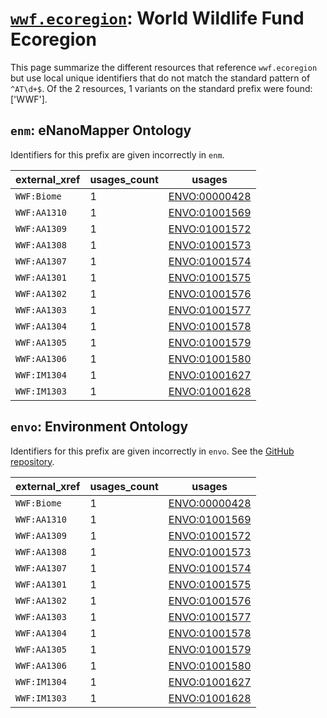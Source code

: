 # [`wwf.ecoregion`](https://bioregistry.io/wwf.ecoregion): World Wildlife Fund Ecoregion

This page summarize the different resources that reference `wwf.ecoregion`
but use local unique identifiers that do not match the standard pattern of
`^AT\d+$`. Of the 2 resources,
1 variants on the standard prefix were found: ['WWF'].

## `enm`: eNanoMapper Ontology

Identifiers for this prefix are given incorrectly in `enm`.

| external_xref   |   usages_count | usages                                                        |
|-----------------|----------------|---------------------------------------------------------------|
| `WWF:Biome`     |              1 | [ENVO:00000428](http://purl.obolibrary.org/obo/ENVO_00000428) |
| `WWF:AA1310`    |              1 | [ENVO:01001569](http://purl.obolibrary.org/obo/ENVO_01001569) |
| `WWF:AA1309`    |              1 | [ENVO:01001572](http://purl.obolibrary.org/obo/ENVO_01001572) |
| `WWF:AA1308`    |              1 | [ENVO:01001573](http://purl.obolibrary.org/obo/ENVO_01001573) |
| `WWF:AA1307`    |              1 | [ENVO:01001574](http://purl.obolibrary.org/obo/ENVO_01001574) |
| `WWF:AA1301`    |              1 | [ENVO:01001575](http://purl.obolibrary.org/obo/ENVO_01001575) |
| `WWF:AA1302`    |              1 | [ENVO:01001576](http://purl.obolibrary.org/obo/ENVO_01001576) |
| `WWF:AA1303`    |              1 | [ENVO:01001577](http://purl.obolibrary.org/obo/ENVO_01001577) |
| `WWF:AA1304`    |              1 | [ENVO:01001578](http://purl.obolibrary.org/obo/ENVO_01001578) |
| `WWF:AA1305`    |              1 | [ENVO:01001579](http://purl.obolibrary.org/obo/ENVO_01001579) |
| `WWF:AA1306`    |              1 | [ENVO:01001580](http://purl.obolibrary.org/obo/ENVO_01001580) |
| `WWF:IM1304`    |              1 | [ENVO:01001627](http://purl.obolibrary.org/obo/ENVO_01001627) |
| `WWF:IM1303`    |              1 | [ENVO:01001628](http://purl.obolibrary.org/obo/ENVO_01001628) |

## `envo`: Environment Ontology

Identifiers for this prefix are given incorrectly in `envo`. See the [GitHub repository](https://github.com/EnvironmentOntology/envo).

| external_xref   |   usages_count | usages                                                        |
|-----------------|----------------|---------------------------------------------------------------|
| `WWF:Biome`     |              1 | [ENVO:00000428](http://purl.obolibrary.org/obo/ENVO_00000428) |
| `WWF:AA1310`    |              1 | [ENVO:01001569](http://purl.obolibrary.org/obo/ENVO_01001569) |
| `WWF:AA1309`    |              1 | [ENVO:01001572](http://purl.obolibrary.org/obo/ENVO_01001572) |
| `WWF:AA1308`    |              1 | [ENVO:01001573](http://purl.obolibrary.org/obo/ENVO_01001573) |
| `WWF:AA1307`    |              1 | [ENVO:01001574](http://purl.obolibrary.org/obo/ENVO_01001574) |
| `WWF:AA1301`    |              1 | [ENVO:01001575](http://purl.obolibrary.org/obo/ENVO_01001575) |
| `WWF:AA1302`    |              1 | [ENVO:01001576](http://purl.obolibrary.org/obo/ENVO_01001576) |
| `WWF:AA1303`    |              1 | [ENVO:01001577](http://purl.obolibrary.org/obo/ENVO_01001577) |
| `WWF:AA1304`    |              1 | [ENVO:01001578](http://purl.obolibrary.org/obo/ENVO_01001578) |
| `WWF:AA1305`    |              1 | [ENVO:01001579](http://purl.obolibrary.org/obo/ENVO_01001579) |
| `WWF:AA1306`    |              1 | [ENVO:01001580](http://purl.obolibrary.org/obo/ENVO_01001580) |
| `WWF:IM1304`    |              1 | [ENVO:01001627](http://purl.obolibrary.org/obo/ENVO_01001627) |
| `WWF:IM1303`    |              1 | [ENVO:01001628](http://purl.obolibrary.org/obo/ENVO_01001628) |

